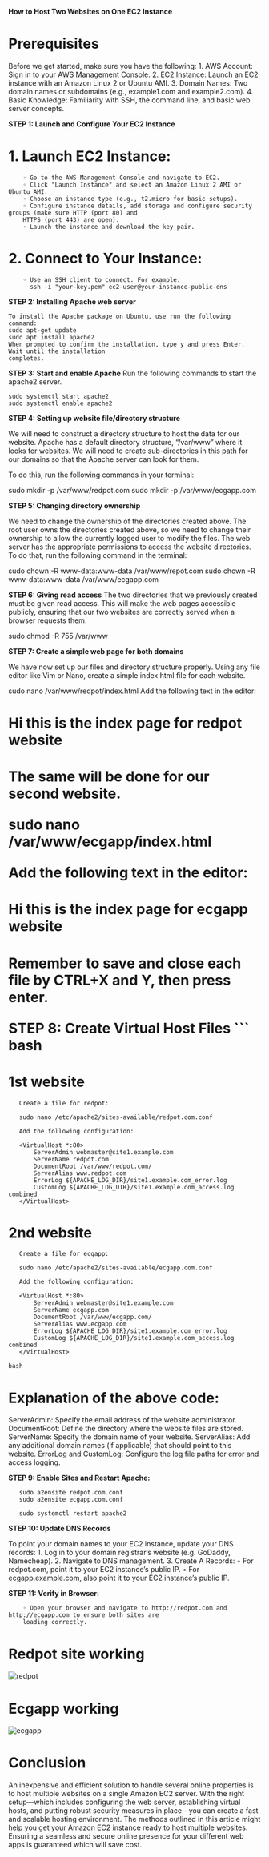 **How to Host Two Websites on One EC2 Instance**

# Prerequisites

Before we get started, make sure you have the following:
    1. AWS Account: Sign in to your AWS Management Console.
    2. EC2 Instance: Launch an EC2 instance with an Amazon Linux 2 or Ubuntu AMI.
    3. Domain Names: Two domain names or subdomains (e.g., example1.com and example2.com).
    4. Basic Knowledge: Familiarity with SSH, the command line, and basic web server concepts.
    
  **STEP 1: Launch and Configure Your EC2 Instance**
   # 1. Launch EC2 Instance:
        ◦ Go to the AWS Management Console and navigate to EC2.
        ◦ Click "Launch Instance" and select an Amazon Linux 2 AMI or Ubuntu AMI.
        ◦ Choose an instance type (e.g., t2.micro for basic setups).
        ◦ Configure instance details, add storage and configure security groups (make sure HTTP (port 80) and 					
        HTTPS (port 443) are open).
        ◦ Launch the instance and download the key pair.

  #  2. Connect to Your Instance:
        ◦ Use an SSH client to connect. For example:
          ssh -i "your-key.pem" ec2-user@your-instance-public-dns
          
**STEP 2: Installing Apache web server**

	To install the Apache package on Ubuntu, use run the following command:
	sudo apt-get update
	sudo apt install apache2
	When prompted to confirm the installation, type y and press Enter. Wait until the installation 	
	completes.

**STEP 3: Start and enable Apache**
	Run the following commands to start the apache2 server. 
	
	sudo systemctl start apache2
	sudo systemctl enable apache2
	

**STEP 4: Setting up website file/directory structure**

We will need to construct a directory structure to host the data for our website. Apache has a default directory structure, 
“/var/www” where it looks for websites. We will need to create sub-directories in this path for our domains so that the Apache server can look for them.

To do this, run the following commands in your terminal:

sudo mkdir -p /var/www/redpot.com
sudo mkdir -p /var/www/ecgapp.com

**STEP 5: Changing directory ownership**

We need to change the ownership of the directories created above. The root user owns the directories created above, so we need to change their ownership to allow the currently logged user 
to modify the files. The web server has the appropriate permissions to access the website directories. To do that, run the following command in the terminal:

sudo chown -R www-data:www-data /var/www/repot.com
sudo chown -R www-data:www-data /var/www/ecgapp.com 

 

**STEP 6: Giving read access**
The two directories that we previously created must be given read access. This will make the web pages accessible publicly, ensuring that our two websites are correctly served when 
a browser requests them.

sudo chmod -R 755 /var/www

**STEP 7: Create a simple web page for both domains**

We have now set up our files and directory structure properly. Using any file editor like Vim or Nano, create a simple index.html file for each website.

sudo nano /var/www/redpot/index.html
Add the following text in the editor:

<h1> Hi this is the index page for redpot website <h1>

The same will be done for our second website.

sudo nano /var/www/ecgapp/index.html

Add the following text in the editor:

<h1> Hi this is the index page for ecgapp website <h1>

Remember to save and close each file by CTRL+X and Y, then press enter.

**STEP 8: Create Virtual Host Files**
	``` bash
# 1st website 
       Create a file for redpot:
       
       sudo nano /etc/apache2/sites-available/redpot.com.conf
       
       Add the following configuration:
      
       <VirtualHost *:80>
           ServerAdmin webmaster@site1.example.com
           ServerName redpot.com
           DocumentRoot /var/www/redpot.com/
           ServerAlias www.redpot.com
           ErrorLog ${APACHE_LOG_DIR}/site1.example.com_error.log
           CustomLog ${APACHE_LOG_DIR}/site1.example.com_access.log combined
       </VirtualHost>


# 2nd website 
       Create a file for ecgapp:
       
       sudo nano /etc/apache2/sites-available/ecgapp.com.conf
       
       Add the following configuration:
      
       <VirtualHost *:80>
           ServerAdmin webmaster@site1.example.com
           ServerName ecgapp.com
           DocumentRoot /var/www/ecgapp.com/
           ServerAlias www.ecgapp.com
           ErrorLog ${APACHE_LOG_DIR}/site1.example.com_error.log
           CustomLog ${APACHE_LOG_DIR}/site1.example.com_access.log combined
       </VirtualHost>
```
bash
```
# Explanation of the above code: 

ServerAdmin: Specify the email address of the website administrator.
DocumentRoot: Define the directory where the website files are stored.
ServerName: Specify the domain name of your website.
ServerAlias: Add any additional domain names (if applicable) that should point to this website.
ErrorLog and CustomLog: Configure the log file paths for error and access logging.

**STEP 9: Enable Sites and Restart Apache:**
      
       sudo a2ensite redpot.com.conf
       sudo a2ensite ecgapp.com.conf
       
       sudo systemctl restart apache2
       
       
 **STEP 10: Update DNS Records**
 
To point your domain names to your EC2 instance, update your DNS records:
    1. Log in to your domain registrar’s website (e.g. GoDaddy, Namecheap).
    2. Navigate to DNS management.
    3. Create A Records:
        ◦ For redpot.com, point it to your EC2 instance’s public IP.
        ◦ For ecgapp.example.com, also point it to your EC2 instance’s public IP.

 **STEP 11: Verify in Browser:**

        ◦ Open your browser and navigate to http://redpot.com and http://ecgapp.com to ensure both sites are 	
        loading correctly.

# Redpot site working 

 ![redpot](https://github.com/user-attachments/assets/ad26606b-03be-42dd-8e69-995679dccf54)

# Ecgapp working

 ![ecgapp](https://github.com/user-attachments/assets/edbd174e-5273-441c-8e6c-e1cc12375bd8)


# Conclusion 

An inexpensive and efficient solution to handle several online properties is to host multiple websites on a single Amazon EC2 server. With the right setup—which includes configuring the web server, establishing virtual hosts, and putting robust security measures in place—you can create a fast and scalable hosting environment. The methods outlined in this article might help you get your Amazon EC2 instance ready to host multiple websites. Ensuring a seamless and secure online presence for your different web apps is guaranteed which will save cost. 
